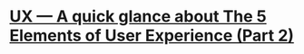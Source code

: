 
# [UX — A quick glance about The 5 Elements of User Experience (Part 2)](https://medium.com/omarelgabrys-blog/ux-a-quick-glance-about-the-5-elements-of-user-experience-part-2-a0da8798cd52)




